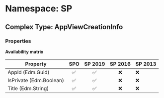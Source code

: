 # Namespace: SP

## Complex Type: AppViewCreationInfo

### Properties

**Availability matrix**

Property | SPO | SP 2019 | SP 2016 | SP 2013
----------|:---:|:-------:|:-------:|:-------
AppId (Edm.Guid) | ✅ | ✅ | ❌ | ❌
IsPrivate (Edm.Boolean) | ✅ | ✅ | ❌ | ❌
Title (Edm.String) | ✅ | ✅ | ❌ | ❌
